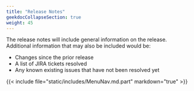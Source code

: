 ```yaml
---
title: "Release Notes"
geekdocCollapseSection: true
weight: 45
---
```


The release notes will include general information on the release.  
Additional information that may also be included would be:

+ Changes since the prior release
+ A list of JIRA tickets resolved
+ Any known existing issues that have not been resolved yet

{{< include file="static/includes/MenuNav.md.part" markdown="true" >}}
